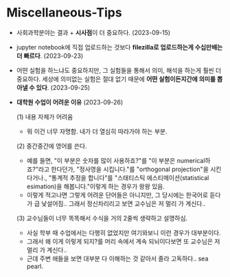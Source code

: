 # Miscellaneous-Tips

- 사회과학분야는 결과 + **시사점**이 더 중요하다. (2023-09-15)

- jupyter notebook에 직접 업로드하는 것보다 **filezilla로 업로드하는게 수십만배는 더 빠르다**. (2023-09-23)

- 어떤 실험을 하느냐도 중요하지만, 그 실험들을 통해서 의미, 해석을 하는게 훨씬 더 중요하다. 세상에 의미없는 실험은 절대 없기 때문에 **어떤 실험이든지간에 의미를 뽑아낼 수 있다**. (2023-09-25)

- **대학원 수업이 어려운 이유** (2023-09-26)

  (1) 내용 자체가 어려움

  - 뭐 이건 너무 자명함. 내가 더 열심히 따라가야 하는 부분.

  (2) 중간중간에 영어를 쓴다.

  - 예를 들면, "이 부분은 숫자를 많이 사용하죠?"를 "이 부분은 numerical하죠?"라고 한다던가, "정사영을 시킵니다."를 "orthogonal projection"을 시킨다거나., "통계적 추정을 합니다"를 "스태티스틱 에스티메이션(statistical esimation)을 해봅니다."이렇게 하는 경우가 왕왕 있음.
  - 이렇게 적고나면 그렇게 어려운 단어들은 아니지만, 그 당시에는 한국어로 듣다가 급 낯설어짐.. 그래서 정신차리리고 보면 교수님은 저 멀리 가 계신다..

  (3) 교수님들이 너무 똑똑해서 수식을 거의 2줄씩 생략하고 설명하심.

  - 사실 학부 때 수업에서는 다행히 없었지만 여기와보니 이런 경우가 대부분이다.
  - 그래서 왜 이게 이렇게 되지?를 머리 속에서 계속 되뇌이다보면 또 교수님은 저 멀리 가 계신다..
  - 근데 주변 애들을 보면 대부분 다 이해하는 것 같아서 졸라 고독하다.. sea pearl.
